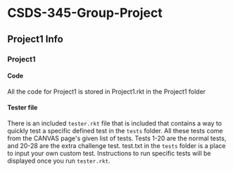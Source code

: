 # CSDS-345-Group-Project

## Project1 Info

### Project1

#### Code
All the code for Project1 is stored in Project1.rkt in the Project1 folder

#### Tester file
There is an included `tester.rkt` file that is included that contains a way to quickly test a specific defined
test in the `tests` folder. All these tests come from the CANVAS page's given list of tests. Tests 1-20 are the
normal tests, and 20-28 are the extra challenge test. test.txt in the `tests` folder is a place to input your
own custom test. Instructions to run specific tests will be displayed once you run `tester.rkt`.
